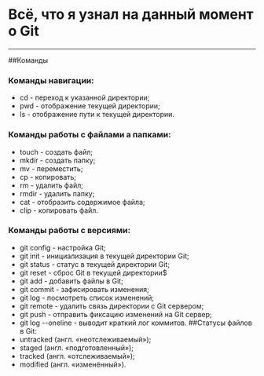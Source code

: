 # Всё, что я узнал на данный момент о Git
---
##Команды
### Команды навигации:
- cd - переход к указанной директории;
- pwd - отображение текущей директории;
- ls - отображение пути к текущей директории.
### Команды работы с файлами а папками:
- touch - создать файл;
- mkdir - создать папку;
- mv - переместить;
- cp - копировать;
- rm - удалить файл;
- rmdir - удалить папку;
- cat - отобразить содержимое файла;
- clip - копировать файл.
### Команды работы с версиями:
- git config - настройка Git;
- git init - инициализация в текущей директории Git;
- git status - статус в текущей директории Git;
- git reset - сброс Git в текущей директории$
- git add - добавить файлы в Git;
- git commit - зафисировать изменения;
- git log - посмотреть список изменений;
- git remote - удалить связь директории с Git сервером;
- git push - отправить фиксацию изменений на Git сервер;
- git log --oneline - выводит краткий лог коммитов.
##Статусы файлов в Git:
- untracked (англ. «неотслеживаемый»);
- staged (англ. «подготовленный»);
- tracked (англ. «отслеживаемый»);
- modified (англ. «изменённый»).
